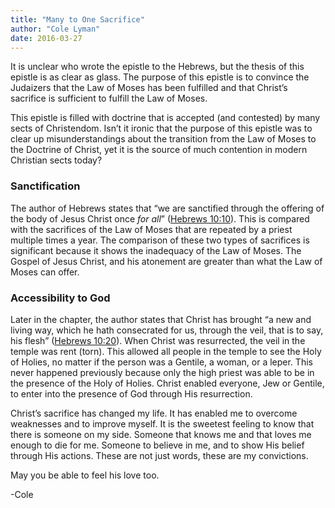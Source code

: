 ```yaml
---
title: "Many to One Sacrifice"
author: "Cole Lyman"
date: 2016-03-27
---
```


It is unclear who wrote the epistle to the Hebrews, but the thesis of this epistle is as clear as glass. The purpose of this epistle is to convince the Judaizers that the Law of Moses has been fulfilled and that Christ’s sacrifice is sufficient to fulfill the Law of Moses.

This epistle is filled with doctrine that is accepted (and contested) by many sects of Christendom. Isn’t it ironic that the purpose of this epistle was to clear up misunderstandings about the transition from the Law of Moses to the Doctrine of Christ, yet it is the source of much contention in modern Christian sects today?


### Sanctification

The author of Hebrews states that “we are sanctified through the offering of the body of Jesus Christ once _for all_” ([Hebrews 10:10](https://www.lds.org/scriptures/nt/heb/10.10?lang=eng#9)). This is compared with the sacrifices of the Law of Moses that are repeated by a priest multiple times a year. The comparison of these two types of sacrifices is significant because it shows the inadequacy of the Law of Moses. The Gospel of Jesus Christ, and his atonement are greater than what the Law of Moses can offer.


### Accessibility to God

Later in the chapter, the author states that Christ has brought “a new and living way, which he hath consecrated for us, through the veil, that is to say, his flesh” ([Hebrews 10:20](https://www.lds.org/scriptures/nt/heb/10.20#19)). When Christ was resurrected, the veil in the temple was rent (torn). This allowed all people in the temple to see the Holy of Holies, no matter if the person was a Gentile, a woman, or a leper. This never happened previously because only the high priest was able to be in the presence of the Holy of Holies. Christ enabled everyone, Jew or Gentile, to enter into the presence of God through His resurrection.

Christ’s sacrifice has changed my life. It has enabled me to overcome weaknesses and to improve myself. It is the sweetest feeling to know that there is someone on my side. Someone that knows me and that loves me enough to die for me. Someone to believe in me, and to show His belief through His actions. These are not just words, these are my convictions.

May you be able to feel his love too.

-Cole
